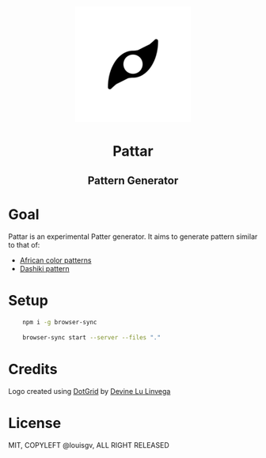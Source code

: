 <p align="center">
  <a href="https://louisgv.me/pattar/">
    <img alt="vize" src="https://github.com/louisgv/pattar/blob/master/media/icon.png" width="234">
  </a>
</p>

<h1 align="center">
    Pattar
</h1>

<h2 align="center">
    Pattern Generator
</h2>

# Goal

Pattar is an experimental Patter generator. It aims to generate pattern similar to that of:
+ [African color patterns](https://www.google.com/search?q=african+color+patterns&source=lnms&tbm=isch&sa=X&ved=0ahUKEwj897bHo7PZAhUG9mMKHRAPCJoQ_AUICigB&biw=840&bih=951#imgrc=pOmxZJQ6BACEtM)
+ [Dashiki pattern](https://www.google.com/search?q=dashiki&source=lnms&tbm=isch&sa=X&ved=0ahUKEwjm8cXto7PZAhUK32MKHVE9AQQQ_AUICygC&biw=840&bih=951)

# Setup

```sh
    npm i -g browser-sync
```

```sh
    browser-sync start --server --files "."
```

# Credits

Logo created using [DotGrid](https://github.com/hundredrabbits/Dotgrid) by [Devine Lu Linvega](https://twitter.com/neauoire)

# License

MIT, COPYLEFT @louisgv, ALL RIGHT RELEASED
